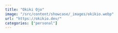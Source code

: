 ```yaml
---
title: "Okiki Ojo"
image: "/src/content/showcase/_images/okikio.webp"
url: "https://okikio.dev/"
categories: ["personal"]
---
```

